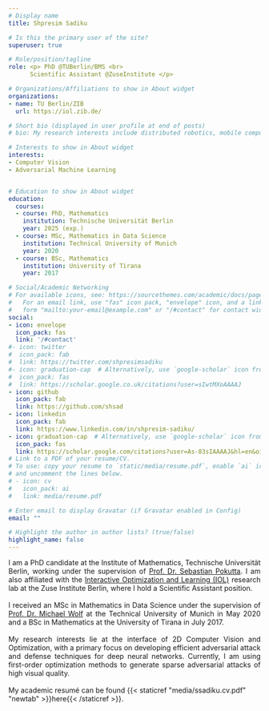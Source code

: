 ```yaml
---
# Display name
title: Shpresim Sadiku

# Is this the primary user of the site?
superuser: true

# Role/position/tagline
role: <p> PhD @TUBerlin/BMS <br>
      Scientific Assistant @ZuseInstitute </p>

# Organizations/Affiliations to show in About widget
organizations:
- name: TU Berlin/ZIB
  url: https://iol.zib.de/

# Short bio (displayed in user profile at end of posts)
# bio: My research interests include distributed robotics, mobile computing and programmable matter.

# Interests to show in About widget
interests:
- Computer Vision
- Adversarial Machine Learning


# Education to show in About widget
education:
  courses:
  - course: PhD, Mathematics
    institution: Technische Universität Berlin
    year: 2025 (exp.)
  - course: MSc, Mathematics in Data Science
    institution: Technical University of Munich
    year: 2020
  - course: BSc, Mathematics
    institution: University of Tirana
    year: 2017

# Social/Academic Networking
# For available icons, see: https://sourcethemes.com/academic/docs/page-builder/#icons
#   For an email link, use "fas" icon pack, "envelope" icon, and a link in the
#   form "mailto:your-email@example.com" or "/#contact" for contact widget.
social:
- icon: envelope
  icon_pack: fas
  link: '/#contact'
#- icon: twitter
#  icon_pack: fab
#  link: https://twitter.com/shpresimsadiku
#- icon: graduation-cap  # Alternatively, use `google-scholar` icon from `ai` icon pack
#  icon_pack: fas
#  link: https://scholar.google.co.uk/citations?user=sIwtMXoAAAAJ
- icon: github
  icon_pack: fab
  link: https://github.com/shsad
- icon: linkedin
  icon_pack: fab
  link: https://www.linkedin.com/in/shpresim-sadiku/
- icon: graduation-cap  # Alternatively, use `google-scholar` icon from `ai` icon pack
  icon_pack: fas
  link: https://scholar.google.com/citations?user=As-83sIAAAAJ&hl=en&oi=ao
# Link to a PDF of your resume/CV.
# To use: copy your resume to `static/media/resume.pdf`, enable `ai` icons in `params.toml`, 
# and uncomment the lines below.
# - icon: cv
#   icon_pack: ai
#   link: media/resume.pdf

# Enter email to display Gravatar (if Gravatar enabled in Config)
email: ""

# Highlight the author in author lists? (true/false)
highlight_name: false
---
```


<div style="text-align: justify"> I am a PhD candidate at the Institute of Mathematics, Technische Universität Berlin, working under the supervision of <a href="http://www.pokutta.com/">Prof. Dr. Sebastian Pokutta</a>. I am also affiliated with the <a href="https://iol.zib.de/">Interactive Optimization and Learning (IOL)</a> research lab at the Zuse Institute Berlin, where I hold a Scientific Assistant position. </div> <br/>
<div style="text-align: justify"> I received an MSc in Mathematics in Data Science under the supervision of <a href="http://www-m5.ma.tum.de/Allgemeines/MichaelWolf">Prof. Dr. Michael Wolf</a> at the Technical University of Munich in May 2020 and a BSc in Mathematics at the University of Tirana in July 2017.</div> <br/>
<div style="text-align: justify"> My research interests lie at the interface of 2D Computer Vision and Optimization, with a primary focus on developing efficient adversarial attack and defense techniques for deep neural networks. Currently, I am using first-order optimization methods to generate sparse adversarial attacks of high visual quality.</div> <br/>
My academic resumé can be found {{< staticref "media/ssadiku.cv.pdf" "newtab" >}}here{{< /staticref >}}.
